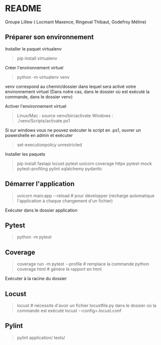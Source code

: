 # README

Groupe Lillew ( Locmant Maxence, Ringeval Thibaut, Godefroy Méline)

## Préparer son environnement

Installer le paquet virtualenv

> pip install virtualenv

Créer l'environnement virtuel

> python -m virtualenv venv

venv correspond au chemin/dossier dans lequel sera activé votre environnement virtuel
(Dans notre cas, dans le dossier où est exécuté la commande, dans le dossier venv)

Activer l'environnement virtuel

> Linux/Mac : source venv/bin/activate
> Windows : ./venv/Scripts/activate.ps1

Si sur windows vous ne pouvez exécuter le script en .ps1, ouvrer un powershelle en admin et exécuter
> set-executionpolicy unrestricted

Installer les paquets

> pip install fastapi locust pytest uvicorn coverage httpx pytest-mock pytest-profiling pylint sqlalchemy pydantic

## Démarrer l'application

> uvicorn main:app
> --reload # pour développer (recharge automatique l'application à chaque changement d'un fichier)

Exécuter dans le dossier application

## Pytest

> python -m pytest

## Coverage

> coverage run -m pytest --profile # remplace la commande python
> coverage html # génère le rapport en html

Exécuter à la racine du dossier

## Locust

> locust # nécessite d'avoir un fichier locustfile.py dans le dossier où la commande est exécuté
> locust --config=.locust.conf

## Pylint

> pylint application/ tests/
